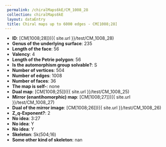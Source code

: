 ```yaml
--- 
 permalink: /chiralMaps6kE/CM_1008_28 
 collection: chiralMaps6kE
 layout: dataEntry
 title: Chiral maps up to 6000 edges - CM[1008;28]
---
```


- **ID**: [CM[1008;28]]({{ site.url }}/test/CM_1008_28)
- **Genus of the underlying surface**: 235
- **Length of the face**: 56
- **Valency**: 4
- **Length of the Petrie polygon**: 56
- **Is the automorphism group solvable?**: S
- **Number of vertices**: 504
- **Number of edges**: 1008
- **Number of faces**: 36
- **The map is self-**: none
- **Dual map**: [CM[1008;25]]({{ site.url }}/test/CM_1008_25)
- **Mirror (enantihomorphic) map**: [CM[1008;27]]({{ site.url }}/test/CM_1008_27)
- **Dual of the mirror image**: [CM[1008;26]]({{ site.url }}/test/CM_1008_26)
- **Z_q-Exponent?**: 2
- **No idea**:  3:27
- **No idea**: Y
- **No idea**: Y
- **Skeleton**: Sk(504;16)
- **Some other kind of skeleton**: nan
